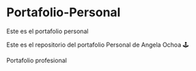 # Portafolio-Personal
Este es el portafolio personal

Este es el repositorio del portafolio Personal de Angela Ochoa 🕹

Portafolio profesional
